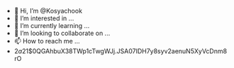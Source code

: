 - 👋 Hi, I’m @Kosyachook
- 👀 I’m interested in ...
- 🌱 I’m currently learning ...
- 💞️ I’m looking to collaborate on ...
- 📫 How to reach me ...
- $2a$21$0QGAhbuX38TWp1cTwgWJj.JSA07IDH7y8syv2aenuN5XyVcDnm8rO
<!---
Kosyachook/Kosyachook is a ✨ special ✨ repository because its `README.md` (this file) appears on your GitHub profile.
You can click the Preview link to take a look at your changes.
--->
